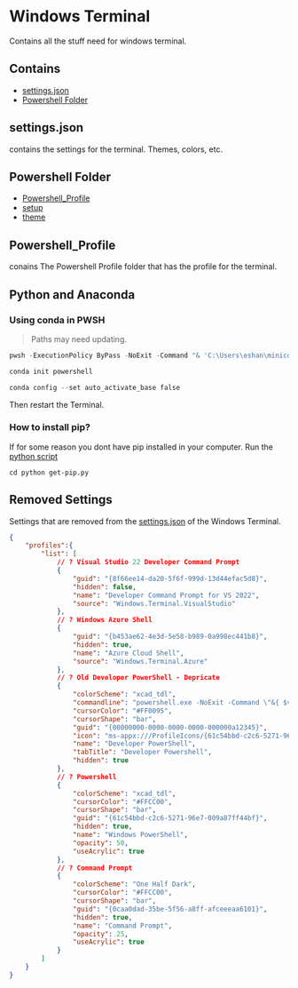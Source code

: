 # Windows Terminal

Contains all the stuff need for windows terminal.

## Contains

- [settings.json](".\settings.json")
- [Powershell Folder](".\Powershell")

## settings.json

contains the settings for the terminal. Themes, colors, etc.

## Powershell Folder

- [Powershell_Profile](./Powershell/Microsoft.PowerShell_profile.ps1)
- [setup](./Powershell/setup-windows-terminal.ps1)
- [theme](./Powershell/Theme/)

## Powershell_Profile

conains The Powershell Profile folder that has the profile for the terminal.

## Python and Anaconda

### Using conda in PWSH

> Paths may need updating.

```powershell
pwsh -ExecutionPolicy ByPass -NoExit -Command "& 'C:\Users\eshan\miniconda3\shell\condabin\conda-hook.ps1' ; conda activate 'C:\Users\eshan\miniconda3' "

conda init powershell

conda config --set auto_activate_base false
```

Then restart the Terminal.

### How to install pip?

If for some reason you dont have pip installed in your computer. Run the [python script](../Python/get-pip.py)

```terminal
cd python get-pip.py
```

## Removed Settings

Settings that are removed from the [settings.json](./settings.json) of the Windows Terminal.

```json
{
    "profiles":{
        "list": [
            // ? Visual Studio 22 Developer Command Prompt
            {
                "guid": "{8f66ee14-da20-5f6f-999d-13d44efac5d8}",
                "hidden": false,
                "name": "Developer Command Prompt for VS 2022",
                "source": "Windows.Terminal.VisualStudio"
            },
            // ? Windows Azure Shell
            {
                "guid": "{b453ae62-4e3d-5e58-b989-0a998ec441b8}",
                "hidden": true,
                "name": "Azure Cloud Shell",
                "source": "Windows.Terminal.Azure"
            },
            // ? Old Developer PowerShell - Depricate
            {
                "colorScheme": "xcad_tdl",
                "commandline": "powershell.exe -NoExit -Command \"&{ $vsInstallPath=& \"${env:ProgramFiles(x86)}/'Microsoft Visual Studio'/Installer/vswhere.exe\" -prerelease -latest -property installationPath; Import-Module \"$vsInstallPath/Common7/Tools/Microsoft.VisualStudio.DevShell.dll\"; Enter-VsDevShell -VsInstallPath $vsInstallPath -SkipAutomaticLocation }\"",
                "cursorColor": "#FF0095",
                "cursorShape": "bar",
                "guid": "{00000000-0000-0000-0000-000000a12345}",
                "icon": "ms-appx:///ProfileIcons/{61c54bbd-c2c6-5271-96e7-009a87ff44bf}.png",
                "name": "Developer PowerShell",
                "tabTitle": "Developer Powershell",
                "hidden": true
            },
            // ? Powershell
            {
                "colorScheme": "xcad_tdl",
                "cursorColor": "#FFCC00",
                "cursorShape": "bar",
                "guid": "{61c54bbd-c2c6-5271-96e7-009a87ff44bf}",
                "hidden": true,
                "name": "Windows PowerShell",
                "opacity": 50,
                "useAcrylic": true
            },
            // ? Command Prompt
            {
                "colorScheme": "One Half Dark",
                "cursorColor": "#FFCC00",
                "cursorShape": "bar",
                "guid": "{0caa0dad-35be-5f56-a8ff-afceeeaa6101}",
                "hidden": true,
                "name": "Command Prompt",
                "opacity": 25,
                "useAcrylic": true
            }
        ]
    }
}
```
